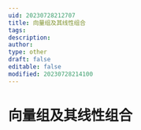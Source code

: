 ```yaml
---
uid: 20230728212707
title: 向量组及其线性组合
tags: 
description: 
author: 
type: other
draft: false
editable: false
modified: 20230728214100
---
```


# 向量组及其线性组合
